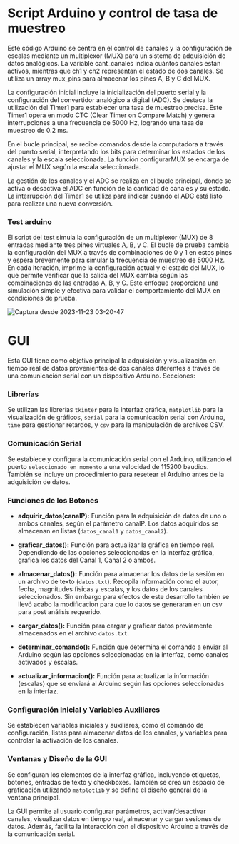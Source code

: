 # Script Arduino y control de tasa de muestreo

Este código Arduino se centra en el control de canales y la configuración de escalas mediante un multiplexor (MUX) para un sistema de adquisición de datos analógicos. La variable cant_canales indica cuántos canales están activos, mientras que ch1 y ch2 representan el estado de dos canales. Se utiliza un array mux_pins para almacenar los pines A, B y C del MUX.

La configuración inicial incluye la inicialización del puerto serial y la configuración del convertidor analógico a digital (ADC). Se destaca la utilización del Timer1 para establecer una tasa de muestreo precisa. Este Timer1 opera en modo CTC (Clear Timer on Compare Match) y genera interrupciones a una frecuencia de 5000 Hz, logrando una tasa de muestreo de 0.2 ms.

En el bucle principal, se recibe comandos desde la computadora a través del puerto serial, interpretando los bits para determinar los estados de los canales y la escala seleccionada. La función configurarMUX se encarga de ajustar el MUX según la escala seleccionada.

La gestión de los canales y el ADC se realiza en el bucle principal, donde se activa o desactiva el ADC en función de la cantidad de canales y su estado. La interrupción del Timer1 se utiliza para indicar cuando el ADC está listo para realizar una nueva conversión.

### Test arduino

El script del test simula la configuración de un multiplexor (MUX) de 8 entradas mediante tres pines virtuales A, B, y C. El bucle de prueba cambia la configuración del MUX a través de combinaciones de 0 y 1 en estos pines y espera brevemente para simular la frecuencia de muestreo de 5000 Hz. En cada iteración, imprime la configuración actual y el estado del MUX, lo que permite verificar que la salida del MUX cambia según las combinaciones de las entradas A, B, y C. Este enfoque proporciona una simulación simple y efectiva para validar el comportamiento del MUX en condiciones de prueba.

![Captura desde 2023-11-23 03-20-47](https://github.com/stevenag1999/Lab3_Taller_ITCR/assets/92649989/72be9a2c-f4f3-48e8-b486-856f3db65f71)

# GUI

Esta GUI tiene como objetivo principal la adquisición y visualización en tiempo real de datos provenientes de dos canales diferentes a través de una comunicación serial con un dispositivo Arduino. Secciones:

### Librerías ###
Se utilizan las librerías `tkinter` para la interfaz gráfica, `matplotlib` para la visualización de gráficos, `serial` para la comunicación serial con Arduino, `time` para gestionar retardos, y `csv` para la manipulación de archivos CSV.

### Comunicación Serial ###
Se establece y configura la comunicación serial con el Arduino, utilizando el puerto `seleccionado en momento` a una velocidad de 115200 baudios. También se incluye un procedimiento para resetear el Arduino antes de la adquisición de datos.

### Funciones de los Botones ###
- **adquirir_datos(canalP):** Función para la adquisición de datos de uno o ambos canales, según el parámetro canalP. Los datos adquiridos se almacenan en listas (`datos_canal1` y `datos_canal2`).

- **graficar_datos():** Función para actualizar la gráfica en tiempo real. Dependiendo de las opciones seleccionadas en la interfaz gráfica, grafica los datos del Canal 1, Canal 2 o ambos.

- **almacenar_datos():** Función para almacenar los datos de la sesión en un archivo de texto (`datos.txt`). Recopila información como el autor, fecha, magnitudes físicas y escalas, y los datos de los canales seleccionados. Sin embargo para efectos de este desarrollo también se llevó acabo la modificacion para que lo datos se generaran en un csv para post análisis requerido. 

- **cargar_datos():** Función para cargar y graficar datos previamente almacenados en el archivo `datos.txt`.

- **determinar_comando():** Función que determina el comando a enviar al Arduino según las opciones seleccionadas en la interfaz, como canales activados y escalas.

- **actualizar_informacion():** Función para actualizar la información (escalas) que se enviará al Arduino según las opciones seleccionadas en la interfaz.

### Configuración Inicial y Variables Auxiliares ###
Se establecen variables iniciales y auxiliares, como el comando de configuración, listas para almacenar datos de los canales, y variables para controlar la activación de los canales.

### Ventanas y Diseño de la GUI ###
Se configuran los elementos de la interfaz gráfica, incluyendo etiquetas, botones, entradas de texto y checkboxes. También se crea un espacio de graficación utilizando `matplotlib` y se define el diseño general de la ventana principal.

La GUI permite al usuario configurar parámetros, activar/desactivar canales, visualizar datos en tiempo real, almacenar y cargar sesiones de datos. Además, facilita la interacción con el dispositivo Arduino a través de la comunicación serial.
